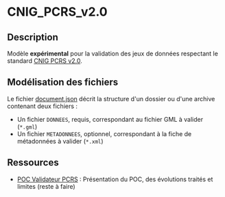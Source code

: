 # CNIG_PCRS_v2.0
## Description

Modèle **expérimental** pour la validation des jeux de données respectant le standard [CNIG PCRS v2.0](https://cnigfr.github.io/PCRS/).

## Modélisation des fichiers

Le fichier [document.json](document.json) décrit la structure d'un dossier ou d'une archive contenant deux fichiers :

* Un fichier `DONNEES`, requis, correspondant au fichier GML à valider (`*.gml`)
* Un fichier `METADONNEES`, optionnel, correspondant à la fiche de métadonnées à valider (`*.xml`)

## Ressources

* [POC Validateur PCRS](POC-PCRS.md) : Présentation du POC, des évolutions traités et limites (reste à faire)
